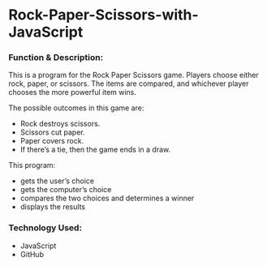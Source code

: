 # Rock-Paper-Scissors-with-JavaScript

<h3>Function & Description:</h3>
This is a program for the Rock Paper Scissors game. Players choose either rock, paper, or scissors. The items are compared, and whichever player chooses the more powerful item wins.

The possible outcomes in this game are:

- Rock destroys scissors.
- Scissors cut paper.
- Paper covers rock.
- If there’s a tie, then the game ends in a draw.


This program:

- gets the user’s choice
- gets the computer’s choice
- compares the two choices and determines a winner
- displays the results


<h3>Technology Used:</h3>

- JavaScript
- GitHub 
